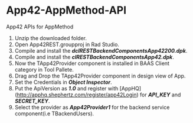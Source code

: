 App42-AppMethod-API
===================

App42 APIs for AppMethod

1. Unzip the downloaded folder.
2. Open App42REST.groupproj in Rad Studio.
3. Compile and install the ___dclRESTBackendComponentsApp42200.dpk___.
4. Compile and install the ___clRESTBackendComponentsApp42.dpk___.
5. Now the TApp42Provider component is installed in BAAS Client category in Tool Pallete.
6. Drag and Drop the TApp42Provider component in design view of App.
8. Set the Credentials in ___Object Inspector___.
7. Put the ApiVersion as ___1.0___ and register with [AppHQ] (http://apphq.shephertz.com/register/app42Login) for ___API_KEY___ and ___SECRET_KEY___.
8. Select the provider as ___App42Provider1___ for the backend service component(i.e TBackendUsers).
